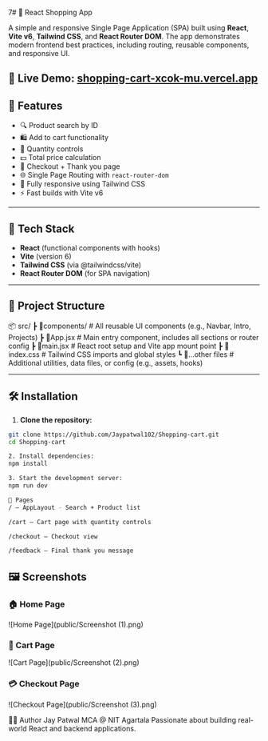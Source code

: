 7# 🛒 React Shopping App

A simple and responsive Single Page Application (SPA) built using **React**, **Vite v6**, **Tailwind CSS**, and **React Router DOM**. The app demonstrates modern frontend best practices, including routing, reusable components, and responsive UI.


🔗 **Live Demo**: [shopping-cart-xcok-mu.vercel.app](https://shopping-cart-xcok-mu.vercel.app)
---

## 🚀 Features

- 🔍 Product search by ID
- 🛍️ Add to cart functionality
- 🧮 Quantity controls
- 💵 Total price calculation
- 🧾 Checkout + Thank you page
- 🌐 Single Page Routing with `react-router-dom`
- 💨 Fully responsive using Tailwind CSS
- ⚡ Fast builds with Vite v6

---

## 🧩 Tech Stack

- **React** (functional components with hooks)
- **Vite** (version 6)
- **Tailwind CSS** (via @tailwindcss/vite)
- **React Router DOM** (for SPA navigation)

---

## 📁 Project Structure

📦 src/
 ┣ 📂components/        # All reusable UI components (e.g., Navbar, Intro, Projects)
 ┣ 📜App.jsx            # Main entry component, includes all sections or router config
 ┣ 📜main.jsx           # React root setup and Vite app mount point
 ┣ 📜index.css          # Tailwind CSS imports and global styles
 ┗ 📜...other files     # Additional utilities, data files, or config (e.g., assets, hooks)


---

## 🛠️ Installation

1. **Clone the repository:**

```bash
git clone https://github.com/Jaypatwal102/Shopping-cart.git
cd Shopping-cart

2. Install dependencies:
npm install

3. Start the development server:
npm run dev

🔗 Pages
/ — AppLayout - Search + Product list

/cart — Cart page with quantity controls

/checkout — Checkout view

/feedback — Final thank you message

```
## 🖼️ Screenshots

### 🏠 Home Page
![Home Page](public/Screenshot (1).png)

### 🛒 Cart Page
![Cart Page](public/Screenshot (2).png)

### 💳 Checkout Page
![Checkout Page](public/Screenshot (3).png)

👨‍💻 Author
Jay Patwal
MCA @ NIT Agartala
Passionate about building real-world React and backend applications.



